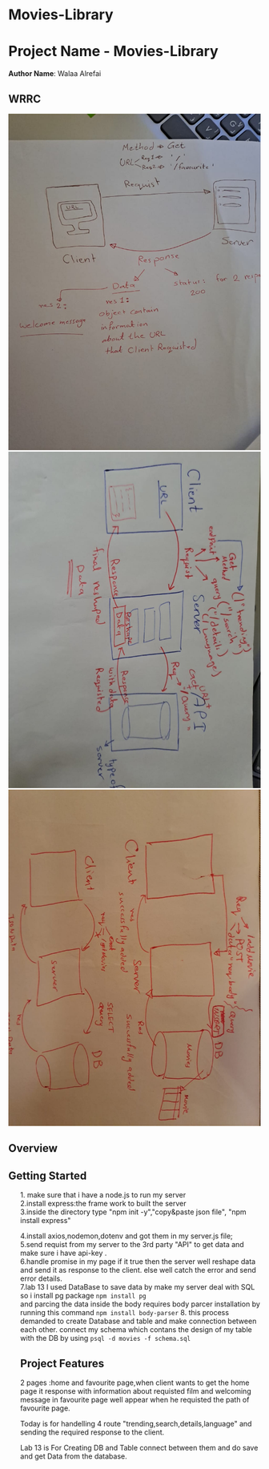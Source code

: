 # Movies-Library

# Project Name - Movies-Library

**Author Name**: Walaa Alrefai

## WRRC
![WRRC](./assets/f80bec90-3e2c-4cc7-8064-814beb2e11ba.jpg)
![WRRC](./assets/069d4191-1138-4587-9df2-e4024d643049.jpg)
![WRRC](./assets/448729e1-0b04-4959-b7d0-4692194dd145.jpg)

## Overview

## Getting Started
<ol>
1. make sure that i have a node.js to run my server<br>
2.install express:the frame work to built the server<br>
3.inside the directory type "npm init -y","copy&paste json file",
"npm install express"
<br>

4.install axios,nodemon,dotenv and got them in my server.js file;<br>
5.send requist from my server to the 3rd party "API" to get data and make sure i have api-key .
<br>
6.handle promise in my page if it true then the server well reshape data and send it as response to the client.
else well catch the error and send error details.<br>
7.lab 13 I used DataBase to save data by make my server deal with SQL so i install pg package `npm install pg`<br> and parcing the data inside the body requires body parcer installation by running this command
`npm install body-parser`
8. this process demanded to create Database and table and make connection between each other. connect my schema which contans the design of my table with the DB by using `psql -d movies -f schema.sql`<br> 




## Project Features<br>
2 pages :home and favourite page,when client wants to get the home page it response with information about requisted film 
and welcoming message in favourite page well appear when he requisted the path of favourite page.


Today is for handelling 4 route "trending,search,details,language"
and sending the required response  to the client.


Lab 13 is For Creating DB and Table connect between them and do save and get Data from the database.

<!-- What are the features included in you app -->